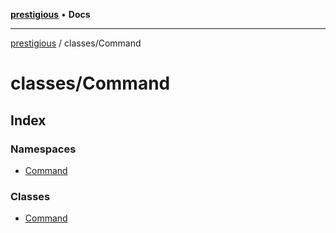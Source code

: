 [**prestigious**](../../README.md) • **Docs**

***

[prestigious](../../README.md) / classes/Command

# classes/Command

## Index

### Namespaces

- [Command](namespaces/Command/README.md)

### Classes

- [Command](classes/Command.md)
